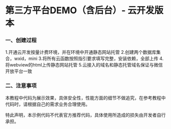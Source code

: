 # 第三方平台DEMO（含后台）- 云开发版本

### 一、创建过程
1.开通云开发按量计费环境，并在环境中开通静态网站托管
2.创建两个数据库集合，wxid，mini
3.将所有云函数按照指引要求填写完整，安装依赖，全部上传
4.将webview的html上传静态网站托管
5.云接入的域名和静态托管域名保证与微信开放平台一致

### 二、注意事项
本教程中代码为展示效果，具体安全性，性能方面的细节不做追究，在参考教程中代码时，请根据自己的需求业务合理使用。

特此声明，本示例代码不代表官方推荐代码，具体使用所造成的损失由开发者自行承担。